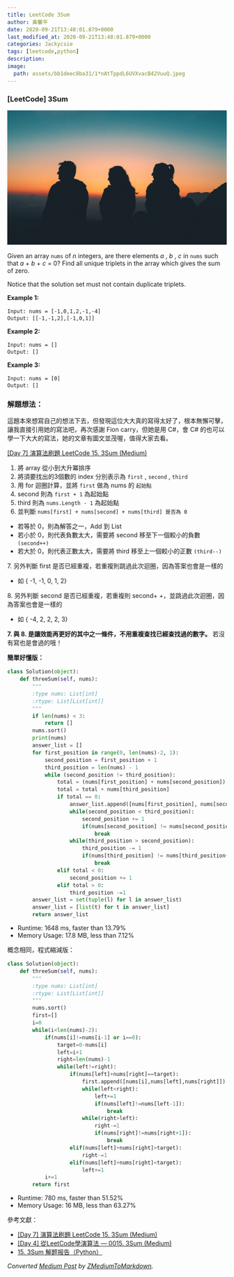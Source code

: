 ```yaml
---
title: LeetCode 3Sum
author: 黃馨平
date: 2020-09-21T13:48:01.879+0000
last_modified_at: 2020-09-21T13:48:01.879+0000
categories: Jackycsie
tags: [leetcode,python]
description: 
image:
  path: assets/bb1deec8ba31/1*nAtTppdL6UVXvacB42VuuQ.jpeg
---
```


### \[LeetCode\] 3Sum


![](assets/bb1deec8ba31/1*nAtTppdL6UVXvacB42VuuQ.jpeg)


Given an array `nums` of _n_ integers, are there elements _a_ , _b_ , _c_ in `nums` such that _a_ \+ _b_ \+ _c_ = 0? Find all unique triplets in the array which gives the sum of zero\.

Notice that the solution set must not contain duplicate triplets\.

**Example 1:**
```
Input: nums = [-1,0,1,2,-1,-4]
Output: [[-1,-1,2],[-1,0,1]]
```

**Example 2:**
```
Input: nums = []
Output: []
```

**Example 3:**
```
Input: nums = [0]
Output: []
```
### 解題想法：

這題本來想寫自己的想法下去，但發現這位大大真的寫得太好了，根本無懈可擊，讓我直接引用她的寫法吧，再次感謝 Fion carry，但她是用 C\#，會 C\# 的也可以學一下大大的寫法，她的文章有圖文並茂喔，值得大家去看。

[\[Day 7\] 演算法刷題 LeetCode 15\. 3Sum \(Medium\)](https://ithelp.ithome.com.tw/articles/10219594)
1. 將 array 從小到大升冪排序
2. 將須要找出的3個數的 index 分別表示為 `first` , `second` , `third`
3. 用 for 迴圈計算，並將 `first` 做為 nums 的 `起始點`
4. second 則為 `first + 1` 為起始點
5. third 則為 `nums.Length - 1` 為起始點
6. 並判斷 `nums[first] + nums[second] + nums[third] 是否為 0`

- 若等於 0，則為解答之一，Add 到 List
- 若小於 0，則代表負數太大，需要將 second 移至下一個較小的負數 `(second++)`
- 若大於 0，則代表正數太大，需要將 third 移至上一個較小的正數 `(third--)`


7\. 另外判斷 first 是否已經重複，若重複則跳過此次迴圈，因為答案也會是一樣的
- 如 \{ \-1, \-1, 0, 1, 2\}


8\. 另外判斷 second 是否已經重複，若重複則 second\+ \+，並跳過此次迴圈，因為答案也會是一樣的
- 如 \{ \-4, 2, 2, 2, 3\}


**7\. 與 8\. 是讓效能再更好的其中之一條件，不用重複查找已經查找過的數字。** 若沒有寫也是會過的哦！

**簡單好懂版：**
```python
class Solution(object):
    def threeSum(self, nums):
        """
        :type nums: List[int]
        :rtype: List[List[int]]
        """
        if len(nums) < 3:
            return []        
        nums.sort()
        print(nums)
        answer_list = []
        for first_position in range(0, len(nums)-2, 1):
            second_position = first_position + 1
            third_position = len(nums) - 1
            while (second_position != third_position):
                total = (nums[first_position] + nums[second_position])
                total = total + nums[third_position]
                if total == 0:
                    answer_list.append([nums[first_position], nums[second_position], nums[third_position]])
                    while(second_position < third_position):
                        second_position += 1
                        if(nums[second_position] != nums[second_position-1]):
                            break
                    while(third_position > second_position):
                        third_position -= 1
                        if(nums[third_position] != nums[third_position+1]):
                            break
                elif total < 0:
                    second_position += 1
                elif total > 0:
                    third_position -=1
        answer_list = set(tuple(l) for l in answer_list)
        answer_list = [list(t) for t in answer_list]
        return answer_list
```
- Runtime: 1648 ms, faster than 13\.79%
- Memory Usage: 17\.8 MB, less than 7\.12%


概念相同，程式縮減版：
```python
class Solution(object):
    def threeSum(self, nums):
        """
        :type nums: List[int]
        :rtype: List[List[int]]
        """
        nums.sort()
        first=[]
        i=0
        while(i<len(nums)-2):
            if(nums[i]!=nums[i-1] or i==0):
                target=0-nums[i]
                left=i+1
                right=len(nums)-1
                while(left!=right):
                    if(nums[left]+nums[right]==target):
                        first.append([nums[i],nums[left],nums[right]])
                        while(left<right):
                            left+=1
                            if(nums[left]!=nums[left-1]):
                                break
                        while(right>left):
                            right-=1
                            if(nums[right]!=nums[right+1]):
                                break
                    elif(nums[left]+nums[right]>target):
                        right-=1
                    elif(nums[left]+nums[right]<target):
                        left+=1
            i+=1
        return first
```
- Runtime: 780 ms, faster than 51\.52%
- Memory Usage: 16 MB, less than 63\.27%


參考文獻：
- [\[Day 7\] 演算法刷題 LeetCode 15\. 3Sum \(Medium\)](https://ithelp.ithome.com.tw/articles/10219594)
- [\[Day 4\] 從LeetCode學演算法 — 0015\. 3Sum \(Medium\)](https://ithelp.ithome.com.tw/articles/10213264)
- [15\. 3Sum 解题报告（Python）](https://blog.csdn.net/fuxuemingzhu/article/details/83115850)



_Converted [Medium Post](https://medium.com/jacky-life/leetcode-3sum-bb1deec8ba31) by [ZMediumToMarkdown](https://github.com/ZhgChgLi/ZMediumToMarkdown)._
